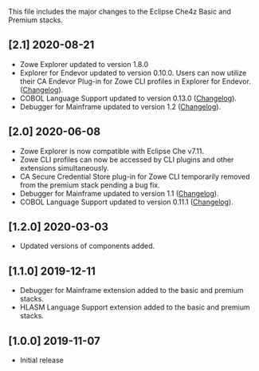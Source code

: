 This file includes the major changes to the Eclipse Che4z Basic and Premium stacks.

## [2.1] 2020-08-21

- Zowe Explorer updated to version 1.8.0
- Explorer for Endevor updated to version 0.10.0. Users can now utilize their CA Endevor Plug-in for Zowe CLI profiles in Explorer for Endevor. ([Changelog](https://github.com/eclipse/che-che4z-explorer-for-endevor/blob/master/CHANGELOG.md)).
- COBOL Language Support updated to version 0.13.0 ([Changelog](https://github.com/eclipse/che-che4z-lsp-for-cobol/blob/development/CHANGELOG.md)).
- Debugger for Mainframe updated to version 1.2 ([Changelog](https://github.com/BroadcomMFD/debugger-for-mainframe/blob/master/CHANGELOG.md)).


## [2.0] 2020-06-08

- Zowe Explorer is now compatible with Eclipse Che v7.11.
- Zowe CLI profiles can now be accessed by CLI plugins and other extensions simultaneously.
- CA Secure Credential Store plug-in for Zowe CLI temporarily removed from the premium stack pending a bug fix.
- Debugger for Mainframe updated to version 1.1 ([Changelog](https://github.com/BroadcomMFD/debugger-for-mainframe/blob/master/CHANGELOG.md)).
- COBOL Language Support updated to version 0.11.1 ([Changelog](https://github.com/eclipse/che-che4z-lsp-for-cobol/blob/development/CHANGELOG.md)).

## [1.2.0] 2020-03-03

- Updated versions of components added.

## [1.1.0] 2019-12-11

- Debugger for Mainframe extension added to the basic and premium stacks.
- HLASM Language Support extension added to the basic and premium stacks.

## [1.0.0] 2019-11-07

- Initial release
